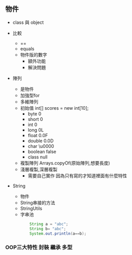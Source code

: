 ## 物件

- class 與 object
- 比較
  - ==
  - equals
  - 物件版的數字
    - 額外功能
    - 解決問題

- 陣列
  - 是物件
  - 加強型for
  - 多維陣列
  - 初始值 int[] scores = new int[10];
    - byte		0
    - short		0
    - int		0
    - long		0L
    - float		0.0F
    - double	0.0D
    - char		\u0000
    - boolean	false
    - class		null
  - 複製陣列 Arrays.copyOf(原始陣列,想要長度)
  - 淺層複製,深層複製
    - 需要自己實作 因為只有寫的才知道裡面有什麼特性

- String
  - 物件
  - String串接的方法
  - StringUtils
  - 字串池
	```java
		String a = "abc";
		String b= "abc";
		System.out.println(a==b);
	```


### OOP三大特性 封裝 繼承 多型


